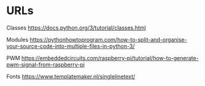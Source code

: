 # URLs
Classes
https://docs.python.org/3/tutorial/classes.html

Modules
https://pythonhowtoprogram.com/how-to-split-and-organise-your-source-code-into-multiple-files-in-python-3/

PWM
https://embeddedcircuits.com/raspberry-pi/tutorial/how-to-generate-pwm-signal-from-raspberry-pi

Fonts
https://www.templatemaker.nl/singlelinetext/

